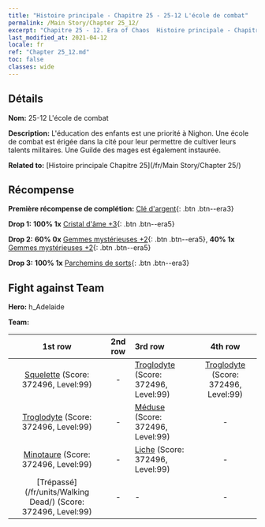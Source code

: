 ```yaml
---
title: "Histoire principale - Chapitre 25 - 25-12 L'école de combat"
permalink: /Main Story/Chapter 25_12/
excerpt: "Chapitre 25 - 12. Era of Chaos  Histoire principale - Chapitre 25_12. 25-12 L'école de combat"
last_modified_at: 2021-04-12
locale: fr
ref: "Chapter 25_12.md"
toc: false
classes: wide
---
```


## Détails

 **Nom:** 25-12 L'école de combat

 **Description:** L'éducation des enfants est une priorité à Nighon. Une école de combat est érigée dans la cité pour leur permettre de cultiver leurs talents militaires. Une Guilde des mages est également instaurée.

 **Related to:** [Histoire principale Chapitre 25](/fr/Main Story/Chapter 25/)

## Récompense

 **Première récompense de complétion:** [Clé d'argent](/fr/Items/con_693/){: .btn .btn--era3}

 **Drop 1:** **100% 1x** [Cristal d'âme +3](/fr/Items/mat_87/){: .btn .btn--era5}

 **Drop 2:** **60% 0x** [Gemmes mystérieuses +2](/fr/Items/mat_79/){: .btn .btn--era5}, **40% 1x** [Gemmes mystérieuses +2](/fr/Items/mat_79/){: .btn .btn--era5}

 **Drop 3:** **100% 1x** [Parchemins de sorts](/fr/Items/con_694/){: .btn .btn--era3}


## Fight against Team
 **Hero:** h_Adelaide

 **Team:**


  | 1st row | 2nd row | 3rd row | 4th row |
  |:----:|:----:|:----|:----:|
  | [Squelette](/fr/units/Skeleton/) (Score: 372496, Level:99)  | - | [Troglodyte](/fr/units/Troglodyte/) (Score: 372496, Level:99)  | [Troglodyte](/fr/units/Troglodyte/) (Score: 372496, Level:99)  |
  | [Troglodyte](/fr/units/Troglodyte/) (Score: 372496, Level:99)  | - | [Méduse](/fr/units/Medusa/) (Score: 372496, Level:99)  | - |
  | [Minotaure](/fr/units/Minotaur/) (Score: 372496, Level:99)  | - | [Liche](/fr/units/Lich/) (Score: 372496, Level:99)  | - |
  | [Trépassé](/fr/units/Walking Dead/) (Score: 372496, Level:99)  | - | - | - |



